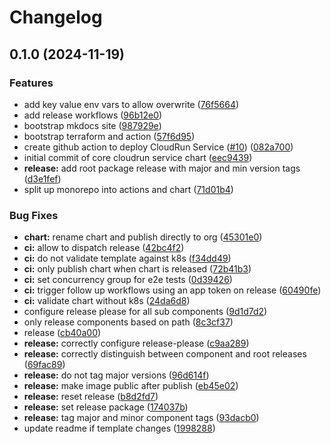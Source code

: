 # Changelog

## 0.1.0 (2024-11-19)


### Features

* add key value env vars to allow overwrite ([76f5664](https://github.com/helmless/google-cloudrun-chart/commit/76f56645b636bc7225d155b5bf7be5649281cea9))
* add release workflows ([96b12e0](https://github.com/helmless/google-cloudrun-chart/commit/96b12e06e4f871f7266dc8b90712252732b47791))
* bootstrap mkdocs site ([987929e](https://github.com/helmless/google-cloudrun-chart/commit/987929e4609a48e8f0e262855fa6ce9948f15120))
* bootstrap terraform and action ([57f6d95](https://github.com/helmless/google-cloudrun-chart/commit/57f6d95d9faa630ffcb8e6dc532fd95b5de47f44))
* create github action to deploy CloudRun Service ([#10](https://github.com/helmless/google-cloudrun-chart/issues/10)) ([082a700](https://github.com/helmless/google-cloudrun-chart/commit/082a7002e5d59207c5a2fa2bed57ed785a7e4f6c))
* initial commit of core cloudrun service chart ([eec9439](https://github.com/helmless/google-cloudrun-chart/commit/eec943995d0de1da3ffcd5ae2d3f06cb8649dd37))
* **release:** add root package release with major and min version tags ([d3e1fef](https://github.com/helmless/google-cloudrun-chart/commit/d3e1fefc55c03e0268b4d42ea1139cf791a73b32))
* split up monorepo into actions and chart ([71d01b4](https://github.com/helmless/google-cloudrun-chart/commit/71d01b419cc51b6494149056b467a65676845f28))


### Bug Fixes

* **chart:** rename chart and publish directly to org ([45301e0](https://github.com/helmless/google-cloudrun-chart/commit/45301e0937e928516739ebd1d3a7315494798c05))
* **ci:** allow to dispatch release ([42bc4f2](https://github.com/helmless/google-cloudrun-chart/commit/42bc4f20c39cfa8079b4df8d778570e9d15f43e4))
* **ci:** do not validate template against k8s ([f34dd49](https://github.com/helmless/google-cloudrun-chart/commit/f34dd49dfad9c4c205f13ed013e454ead6a18802))
* **ci:** only publish chart when chart is released ([72b41b3](https://github.com/helmless/google-cloudrun-chart/commit/72b41b3b84712aa4dcc24d6cb9307d37a0921481))
* **ci:** set concurrency group for e2e tests ([0d39426](https://github.com/helmless/google-cloudrun-chart/commit/0d39426c91340ffbc79917208cf7664fae946885))
* **ci:** trigger follow up workflows using an app token on release ([60490fe](https://github.com/helmless/google-cloudrun-chart/commit/60490fe61f68bba45990fe1afced6d89a91e32f8))
* **ci:** validate chart without k8s ([24da6d8](https://github.com/helmless/google-cloudrun-chart/commit/24da6d8202c9342fb06ba53b5c13ef186827b1d7))
* configure release please for all sub components ([9d1d7d2](https://github.com/helmless/google-cloudrun-chart/commit/9d1d7d2bc8b9b482c3b91f6d9f0f65b7a9644807))
* only release components based on path ([8c3cf37](https://github.com/helmless/google-cloudrun-chart/commit/8c3cf37674caae92a6cbdb344ad3ad5d71731361))
* release ([cb40a00](https://github.com/helmless/google-cloudrun-chart/commit/cb40a00a1c24033a949b86c888a3447ee50d8163))
* **release:** correctly configure release-please ([c9aa289](https://github.com/helmless/google-cloudrun-chart/commit/c9aa2890e452b77dcb6c75ac6424cafa9b8c382d))
* **release:** correctly distinguish between component and root releases ([69fac89](https://github.com/helmless/google-cloudrun-chart/commit/69fac890fe689e2de41f45cc636ae5d55f705118))
* **release:** do not tag major versions ([96d614f](https://github.com/helmless/google-cloudrun-chart/commit/96d614f6cf3aac876590252401cc14f75af75c81))
* **release:** make image public after publish ([eb45e02](https://github.com/helmless/google-cloudrun-chart/commit/eb45e025b3330d233253326c9212f55158e6e70c))
* **release:** reset release ([b8d2fd7](https://github.com/helmless/google-cloudrun-chart/commit/b8d2fd77ae8c14182f6fafd71bbaa2360cac11f7))
* **release:** set release package ([174037b](https://github.com/helmless/google-cloudrun-chart/commit/174037b96392db1f3d465d80b8cac76ebed0ff1b))
* **release:** tag major and minor component tags ([93dacb0](https://github.com/helmless/google-cloudrun-chart/commit/93dacb0c10db6f3ffc3b7eac26a2a7d4d536186e))
* update readme if template changes ([1998288](https://github.com/helmless/google-cloudrun-chart/commit/1998288cd54bdca645159b8f06e57c86156387bf))
